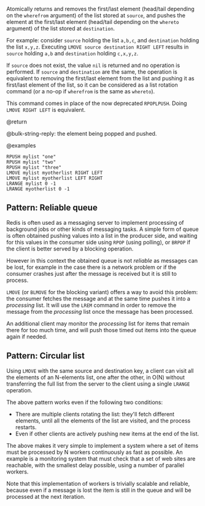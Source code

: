 Atomically returns and removes the first/last element (head/tail depending on
the `wherefrom` argument) of the list stored at `source`, and pushes the element
at the first/last element (head/tail depending on the `whereto` argument) of the
list stored at `destination`.

For example: consider `source` holding the list `a,b,c`, and `destination`
holding the list `x,y,z`. Executing `LMOVE source destination RIGHT LEFT`
results in `source` holding `a,b` and `destination` holding `c,x,y,z`.

If `source` does not exist, the value `nil` is returned and no operation is
performed. If `source` and `destination` are the same, the operation is
equivalent to removing the first/last element from the list and pushing it as
first/last element of the list, so it can be considered as a list rotation
command (or a no-op if `wherefrom` is the same as `whereto`).

This command comes in place of the now deprecated `RPOPLPUSH`. Doing
`LMOVE RIGHT LEFT` is equivalent.

@return

@bulk-string-reply: the element being popped and pushed.

@examples

```cli
RPUSH mylist "one"
RPUSH mylist "two"
RPUSH mylist "three"
LMOVE mylist myotherlist RIGHT LEFT
LMOVE mylist myotherlist LEFT RIGHT
LRANGE mylist 0 -1
LRANGE myotherlist 0 -1
```

## Pattern: Reliable queue

Redis is often used as a messaging server to implement processing of background
jobs or other kinds of messaging tasks. A simple form of queue is often obtained
pushing values into a list in the producer side, and waiting for this values in
the consumer side using `RPOP` (using polling), or `BRPOP` if the client is
better served by a blocking operation.

However in this context the obtained queue is not _reliable_ as messages can be
lost, for example in the case there is a network problem or if the consumer
crashes just after the message is received but it is still to process.

`LMOVE` (or `BLMOVE` for the blocking variant) offers a way to avoid this
problem: the consumer fetches the message and at the same time pushes it into a
_processing_ list. It will use the `LREM` command in order to remove the message
from the _processing_ list once the message has been processed.

An additional client may monitor the _processing_ list for items that remain
there for too much time, and will push those timed out items into the queue
again if needed.

## Pattern: Circular list

Using `LMOVE` with the same source and destination key, a client can visit all
the elements of an N-elements list, one after the other, in O(N) without
transferring the full list from the server to the client using a single `LRANGE`
operation.

The above pattern works even if the following two conditions:

- There are multiple clients rotating the list: they'll fetch different
  elements, until all the elements of the list are visited, and the process
  restarts.
- Even if other clients are actively pushing new items at the end of the list.

The above makes it very simple to implement a system where a set of items must
be processed by N workers continuously as fast as possible. An example is a
monitoring system that must check that a set of web sites are reachable, with
the smallest delay possible, using a number of parallel workers.

Note that this implementation of workers is trivially scalable and reliable,
because even if a message is lost the item is still in the queue and will be
processed at the next iteration.
